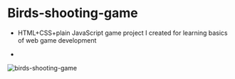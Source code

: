 # Birds-shooting-game
- HTML+CSS+plain JavaScript game project I created for learning basics of web game development

- 
![birds-shooting-game](https://github.com/user-attachments/assets/dd3033d7-f91e-497c-9ae4-8e2f786eb622)

